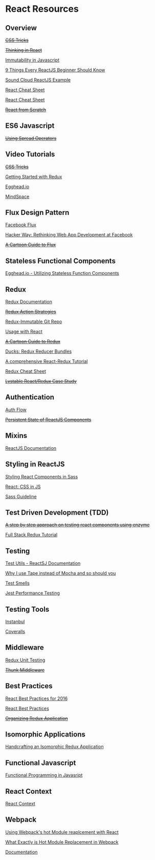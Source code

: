 # React Resources

## Overview

~~[CSS Tricks](https://css-tricks.com/learning-react-router/)~~

~~[Thinking in React](https://facebook.github.io/react/docs/thinking-in-react.html)~~

[Immutability in Javascript](https://www.sitepoint.com/immutability-javascript/)

[9 Things Every ReactJS Beginner Should Know](https://camjackson.net/post/9-things-every-reactjs-beginner-should-know)

[Sound Cloud ReactJS Example](https://github.com/andrewngu/sound-redux)

[React Cheat Sheet](http://ricostacruz.com/cheatsheets/react.html)

[React Cheat Sheet](https://slack-files.com/files-pri-safe/T031D499E-F23NSUK1V/egghead-react-cheat-sheet-0-14-7.pdf?c=1471888971-ca3579a8369463cac60901bf328f9cb8fa3bf7f1)

~~[React from Scratch](http://andrewhfarmer.com/react-from-scratch/)~~

## ES6 Javascript

~~[Using Spread Operators](http://redux.js.org/docs/recipes/UsingObjectSpreadOperator.html)~~

## Video Tutorials

~~[CSS Tricks](https://www.youtube.com/watch?v=LR_Fb2LbnhY&noredirect=1)~~

[Getting Started with Redux](https://egghead.io/courses/getting-started-with-redux)

[Egghead.io](https://egghead.io/lessons/react-building-a-react-js-app-notetaker-introduction)

[MindSpace](https://www.youtube.com/channel/UCSJbGtTlrDami-tDGPUV9-w)

## Flux Design Pattern

[Facebook Flux](https://facebook.github.io/flux/docs/overview.html)

[Hacker Way: Rethinking Web App Development at Facebook](https://www.youtube.com/watch?list=PLb0IAmt7-GS188xDYE-u1ShQmFFGbrk0v&v=nYkdrAPrdcw)

~~[A Cartoon Guide to Flux](https://code-cartoons.com/a-cartoon-guide-to-flux-6157355ab207#.w73yosb41)~~

## Stateless Functional Components

[Egghead.io - Utilizing Stateless Function Components](https://egghead.io/lessons/react-building-a-react-js-app-utilizing-stateless-function-components?series=build-your-first-react-js-application)

## Redux

[Redux Documentation](http://redux.js.org/)

~~[Redux Action Strategies](https://github.com/bradwestfall/CSS-Tricks-React-Series/blob/master/guide-3-redux/docs/action-strategies.md)~~

[Redux-Immutable Git Repo](https://github.com/gajus/redux-immutable)

[Usage with React](http://redux.js.org/docs/basics/UsageWithReact.html)

~~[A Cartoon Guide to Redux](https://code-cartoons.com/a-cartoon-intro-to-redux-3afb775501a6#.by96h0231)~~

[Ducks: Redux Reducer Bundles](https://github.com/erikras/ducks-modular-redux)

[A comprehensive React-Redux Tutorial](https://spapas.github.io/2016/03/02/react-redux-tutorial/)

[Redux Cheat Sheet](https://slack-files.com/files-pri-safe/T031D499E-F23NRLUNT/egghead-redux-cheat-sheet-3-2-1.pdf?c=1471888831-aa5b07e839fd9fe2c823031ec53d3292ba773f53)

~~[Lystable React/Redux Case Study](https://www.youtube.com/watch?v=zmN0Vhx2Jgg&feature=youtu.be&t=1h3m18s)~~

## Authentication

[Auth Flow](https://github.com/reactjs/react-router/tree/master/examples/auth-flow)

~~[Persistent State of ReactJS Components](http://blog.mgechev.com/2015/03/05/persistent-state-reactjs/)~~

## Mixins

[ReactJS Documentation](https://facebook.github.io/react/docs/reusable-components.html#mixins)

## Styling in ReactJS
[Styling React Components in Sass](http://hugogiraudel.com/2015/06/18/styling-react-components-in-sass/)

[React: CSS in JS](https://speakerdeck.com/vjeux/react-css-in-js)

[Sass Guideline](http://sass-guidelin.es/)

## Test Driven Development (TDD)

~~[A step by step approach on testing react components using enzyme](http://thereignn.ghost.io/a-step-by-step-tdd-approach-on-testing-react-components-using-enzyme/)~~

[Full Stack Redux Tutorial](http://teropa.info/blog/2015/09/10/full-stack-redux-tutorial.html#what-you-will-need)

## Testing

[Test Utils - ReactSJ Documentation](https://facebook.github.io/react/docs/test-utils.html)

[Why I use Tape instead of Mocha and so should you](https://medium.com/javascript-scene/why-i-use-tape-instead-of-mocha-so-should-you-6aa105d8eaf4#.26dyzrk10)

[Test Smells](https://github.com/testdouble/test-smells)

[Jest Performance Testing](https://facebook.github.io/jest/blog/2016/03/11/javascript-unit-testing-performance.html)

## Testing Tools

[Instanbul](https://github.com/gotwarlost/istanbul)

[Coveralls](https://coveralls.io/github/nickmerwin/node-coveralls?branch=master)

## Middleware
[Redux Unit Testing](https://www.codementor.io/reactjs/tutorial/redux-unit-test-mocha-mocking#/The_Middleware_Test_5)

~~[Thunk Middleware](http://stackoverflow.com/questions/35411423/how-to-dispatch-a-redux-action-with-a-timeout/35415559#35415559)~~

## Best Practices

[React Best Practices for 2016](https://blog.risingstack.com/react-js-best-practices-for-2016/)

[React Best Practices](https://medium.com/lexical-labs-engineering/redux-best-practices-64d59775802e#.ut8cmxt65)

~~[Organizing Redux Application](http://jaysoo.ca/2016/02/28/organizing-redux-application/)~~

## Isomorphic Applications

[Handcrafting an Isomorphic Redux Application](https://medium.com/front-end-developers/handcrafting-an-isomorphic-redux-application-with-love-40ada4468af4#.x2gnb1jx9)

## Functional Javascript

[Functional Programming in Javasript](http://reactivex.io/learnrx/)

## React Context

[React Context](https://facebook.github.io/react/docs/context.html)

## Webpack

[Using Webpack's hot Module reaplcement with React](http://matthewlehner.net/react-hot-module-replacement-with-webpack/)

[What Exactly is Hot Module Replacement in Webpack](http://stackoverflow.com/questions/24581873/what-exactly-is-hot-module-replacement-in-webpack#answer-24587740)

[Documentation](https://webpack.github.io/docs/configuration.html#output-publicpath)
